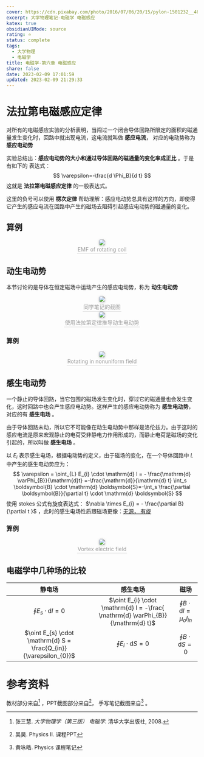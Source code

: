 ```yaml
---
cover: https://cdn.pixabay.com/photo/2016/07/06/20/15/pylon-1501232__480.jpg
excerpt: 大学物理笔记-电磁学 电磁感应
katex: true
obsidianUIMode: source
rating: ⭐
status: complete
tags:
  - 大学物理
  - 电磁学
title: 电磁学-第六章 电磁感应
share: false
date: 2023-02-09 17:01:59
updated: 2023-02-09 21:29:33
---
```


# 法拉第电磁感应定律
对所有的电磁感应实验的分析表明，当闯过一个闭合导体回路所限定的面积的磁通量发生变化时，回路中就出现电流，这电流就叫做 **感应电流**， 对应的电动势称为 **感应电动势** 

实验总结出：**感应电动势的大小和通过导体回路的磁通量的变化率成正比**  。于是有如下的 表达式：
$$
\varepsilon=-\frac{d \Phi_B}{d t}
$$
这就是 **法拉第电磁感应定律** 的一般表达式。

这里的负号可以使用 **楞次定律** 帮助理解：感应电动势总具有这样的方向，即使得它产生的感应电流在回路中产生的磁场去阻碍引起感应电动势的磁通量的变化。

## 算例

<center>
    <img style="border-radius: 0.3125em;
    box-shadow: 0 2px 4px 0 rgba(34,36,38,.12),0 2px 10px 0 rgba(34,36,38,.08);"
    src="https://i.imgur.com/ujbCtZD.png">
    <br>
    <div style="color:orange; border-bottom: 1px solid #d9d9d9;
    display: inline-block;
    color: #999;
    padding: 2px;">EMF of rotating coil
    </div>
</center>

## 动生电动势
本节讨论的是导体在恒定磁场中运动产生的感应电动势，称为 **动生电动势**

<center>
    <img style="border-radius: 0.3125em;
    box-shadow: 0 2px 4px 0 rgba(34,36,38,.12),0 2px 10px 0 rgba(34,36,38,.08);"
    src="https://i.imgur.com/LSfgPX0.png">
    <br>
    <div style="color:orange; border-bottom: 1px solid #d9d9d9;
    display: inline-block;
    color: #999;
    padding: 2px;">同学笔记的截图
    </div>
</center>

<center>
    <img style="border-radius: 0.3125em;
    box-shadow: 0 2px 4px 0 rgba(34,36,38,.12),0 2px 10px 0 rgba(34,36,38,.08);"
    src="https://i.imgur.com/R7LkW9n.png">
    <br>
    <div style="color:orange; border-bottom: 1px solid #d9d9d9;
    display: inline-block;
    color: #999;
    padding: 2px;">使用法拉第定律推导动生电动势
    </div>
</center>

### 算例

<center>
    <img style="border-radius: 0.3125em;
    box-shadow: 0 2px 4px 0 rgba(34,36,38,.12),0 2px 10px 0 rgba(34,36,38,.08);"
    src="https://i.imgur.com/eXYIB3U.png">
    <br>
    <div style="color:orange; border-bottom: 1px solid #d9d9d9;
    display: inline-block;
    color: #999;
    padding: 2px;">Rotating in nonuniform field
    </div>
</center>

## 感生电动势
一个静止的导体回路，当它包围的磁场发生变化时，穿过它的磁通量也会发生变化，这时回路中也会产生感应电动势。这样产生的感应电动势称为 **感生电动势**， 对应的有 **感生电场** 。

由于导体回路未动，所以它不可能像在动生电动势中那样是洛伦兹力。由于这时的感应电流是原来宏观静止的电荷受非静电力作用形成的，而静止电荷是磁场的变化引起的，所以叫做 **感生电场** 。

以 $E_{i}$ 表示感生电场，根据电动势的定义，由于磁场的变化，在一个导体回路中 $L$ 中产生的感生电动势应为：
$$
\varepsilon = \oint_{L} E_{i} \cdot \mathrm{d} l = -  \frac{\mathrm{d} \varPhi_{B}}{\mathrm{d}t} =-\frac{\mathrm{d}}{\mathrm{d} t} \int_s \boldsymbol{B} \cdot \mathrm{d} \boldsymbol{S}=-\int_s \frac{\partial \boldsymbol{B}}{\partial t} \cdot \mathrm{d} \boldsymbol{S}
$$
使用 stokes 公式有旋度表达式： $\nabla \times E_{i} = - \frac{\partial B}{\partial t }$ ，此时的感生电场性质跟磁场更像：<u>无源， 有旋</u>

### 算例

<center>
    <img style="border-radius: 0.3125em;
    box-shadow: 0 2px 4px 0 rgba(34,36,38,.12),0 2px 10px 0 rgba(34,36,38,.08);"
    src="https://i.imgur.com/78qyCx9.png">
    <br>
    <div style="color:orange; border-bottom: 1px solid #d9d9d9;
    display: inline-block;
    color: #999;
    padding: 2px;">Vortex electric field
    </div>
</center>


## 电磁学中几种场的比较
|                              静电场                               |                                     感生电场                                     |                     磁场                     |
|:-----------------------------------------------------------------:|:--------------------------------------------------------------------------------:|:--------------------------------------------:|
|               $\oint E_{s} \cdot \mathrm{d} l = 0$                | $\oint E_{i} \cdot \mathrm{d} l = -\frac{ \mathrm{d} \varPhi_{B}}{\mathrm{d} t}$ | $\oint B \cdot \mathrm{d} l = \mu_{o}I_{in}$ |
| $\oint E_{s} \cdot \mathrm{d} S = \frac{Q_{in}}{\varepsilon_{0}}$ |                       $\oint E_{i} \cdot \mathrm{d} S = 0$                       |       $\oint B \cdot \mathrm{d} S =0$        |                                                                  |                                                                                  |                                              |

# 参考资料
教材部分来自[^1] ，PPT截图部分来自[^2]， 手写笔记截图来自[^3] 。

[^1]: 张三慧. *大学物理学（第三版） 电磁学*. 清华大学出版社, 2008.
[^2]: 吴昊. Physics II. 课程PPT
[^3]: 黄咏皓. Physics 课程笔记
